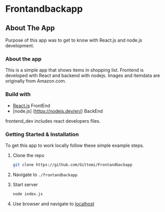 # Frontandbackapp

## About The App

Purpose of this app was to get to know with React.js and node.js development.

### About the app

This is a simple app that shows items in shopping list. Frontend
is developed with React and backend with nodejs. 
Images and itemdata are originally from Amazon.com.

### Build with

* [React.js](https://reactjs.org/) FrontEnd
* [node.js] (https://nodejs.dev/en/) BackEnd

frontend_dev includes react developers files. 

### Getting Started & Installation

To get this app to work locally follow these simple example steps.

1. Clone the repo
   ```sh
   git clone https://github.com/Gittomi/Frontandbackapp
   ```
2. Navigate to `./frontandbackapp`
  
3. Start server 
   ```sh
   node index.js
   ```
4. Use browser and navigate to [localhost](http://localhost:3001)


